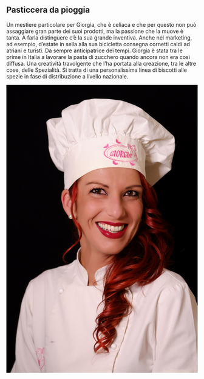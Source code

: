 ﻿## Pasticcera da pioggia

Un mestiere particolare per Giorgia, che è celiaca e che per questo non può assaggiare gran parte dei suoi prodotti, ma la passione che la muove è tanta. A farla distinguere c’è la sua grande inventiva. Anche nel marketing, ad esempio, d’estate in sella alla sua bicicletta consegna cornetti caldi ad atriani e turisti. Da sempre anticipatrice dei tempi. Giorgia è stata tra le prime in Italia a lavorare la pasta di zucchero quando ancora non era così diffusa. Una creatività travolgente che l’ha portata alla creazione, tra le altre cose, delle Spezialità. Si tratta di una personalissima linea di biscotti alle spezie in fase di distribuzione a livello nazionale.

![Pasticcera burlona](./assets/images/giorgia.jpg)